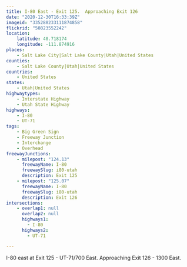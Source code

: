 ```yaml
---
title: I-80 East - Exit 125.  Approaching Exit 126
date: "2020-12-30T16:33:39Z"
imageid: "335288233111874858"
flickrid: "50823552242"
location:
    latitude: 40.718174
    longitude: -111.874916
places:
    - Salt Lake City|Salt Lake County|Utah|United States
counties:
    - Salt Lake County|Utah|United States
countries:
    - United States
states:
    - Utah|United States
highwaytypes:
    - Interstate Highway
    - Utah State Highway
highways:
    - I-80
    - UT-71
tags:
    - Big Green Sign
    - Freeway Junction
    - Interchange
    - Overhead
freewayJunctions:
    - milepost: "124.13"
      freewayName: I-80
      freewaySlug: i80-utah
      description: Exit 125
    - milepost: "125.07"
      freewayName: I-80
      freewaySlug: i80-utah
      description: Exit 126
intersections:
    - overlap1: null
      overlap2: null
      highways1:
        - I-80
      highways2:
        - UT-71

---
```

I-80 east at Exit 125 - UT-71/700 East.  Approaching Exit 126 - 1300 East.